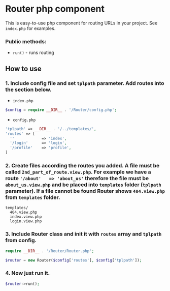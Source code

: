 # Router php component

This is easy-to-use php component for routing URLs in your project. See `index.php` for examples.
### Public methods:
- `run()` - runs routing
## How to use
### 1. Include config file and set `tplpath` parameter. Add routes into the section below.
- `index.php`
```php
$config = require __DIR__ . '/Router/config.php';
```
- `config.php`
```php
'tplpath' => __DIR__ . '/../templates/',
'routes' => [
  '' 			=> 'index',
  '/login'		=> 'login',
  '/profile'	=> 'profile',
]
```
### 2. Create files according the routes you added. A file must be called `2nd_part_of_route.view.php`. For example we have a route `'/about'	=> 'about_us'` therefore the file must be `about_us.view.php` and be placed into `templates` folder (`tplpath` parameter). If a file cannot be found Router shows `404.view.php` from `templates` folder.
```
templates/
  404.view.php
  index.view.php
  login.view.php
```
### 3. Include Router class and init it with `routes` array and `tplpath` from config.
```php
require __DIR__ . '/Router/Router.php';

$router = new Router($config['routes'], $config['tplpath']);
```
### 4. Now just run it.
```php
$router->run();
```
